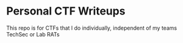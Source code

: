 # Personal CTF Writeups

This repo is for CTFs that I do individually, independent of my teams TechSec or Lab RATs
